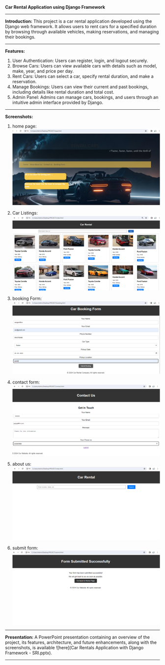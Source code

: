 **Car Rental Application using Django Framework**

---

**Introduction:**
This project is a car rental application developed using the Django web framework. It allows users to rent cars for a specified duration by browsing through available vehicles, making reservations, and managing their bookings.

---

**Features:**
1. User Authentication: Users can register, login, and logout securely.
2. Browse Cars: Users can view available cars with details such as model, make, year, and price per day.
3. Rent Cars: Users can select a car, specify rental duration, and make a reservation.
4. Manage Bookings: Users can view their current and past bookings, including details like rental duration and total cost.
5. Admin Panel: Admins can manage cars, bookings, and users through an intuitive admin interface provided by Django.

---
**Screenshots:**
1. home page:
   ![home page](SCREENSHOTS_output/home_main.png)

2. Car Listings:
   ![Car Listings](SCREENSHOTS_output/More_cars.png)

3. booking Form:
   ![booking form](SCREENSHOTS_output/Booking_form.png)

4. contact form:
   ![contact form](SCREENSHOTS_output/contact_form.png)

5. about us:
   ![about us](SCREENSHOTS_output/About_us.png)
   
6. submit form:
   ![submit form](SCREENSHOTS_output/Submit_form.png)
   

---

**Presentation:**
A PowerPoint presentation containing an overview of the project, its features, architecture, and future enhancements, along with the screenshots, is available ![here](Car Rentals Application with Django Framework - SRI.pptx).

---
